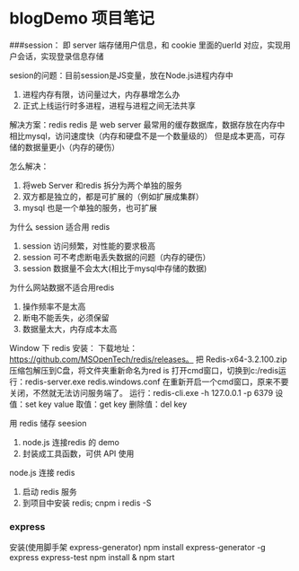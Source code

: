 # blogDemo 项目笔记
###session： 
 即 server 端存储用户信息，和 cookie 里面的uerId 对应，实现用户会话，实现登录信息存储  

sesion的问题：目前session是JS变量，放在Node.js进程内存中

  1. 进程内存有限，访问量过大，内存暴增怎么办
  2. 正式上线运行时多进程，进程与进程之间无法共享 

解决方案：redis
  redis 是 web server 最常用的缓存数据库，数据存放在内存中
  相比mysql，访问速度快（内存和硬盘不是一个数量级的）
  但是成本更高，可存储的数据量更小（内存的硬伤）
  
  怎么解决：
  1. 将web Server 和redis 拆分为两个单独的服务
  2. 双方都是独立的，都是可扩展的（例如扩展成集群）
  3. mysql 也是一个单独的服务，也可扩展


 为什么 session 适合用 redis
  1. session 访问频繁，对性能的要求极高
  2. session 可不考虑断电丢失数据的问题（内存的硬伤）
  3. session 数据量不会太大(相比于mysql中存储的数据)  
  
 为什么网站数据不适合用redis
  1. 操作频率不是太高
  2. 断电不能丢失，必须保留  
  3. 数据量太大，内存成本太高 


 Window 下 redis 安装：
  下载地址：https://github.com/MSOpenTech/redis/releases。
  把 Redis-x64-3.2.100.zip 压缩包解压到C盘，将文件夹重新命名为red is
  打开cmd窗口，切换到c:/redis运行：redis-server.exe redis.windows.conf
  在重新开启一个cmd窗口，原来不要关闭，不然就无法访问服务端了。
  运行：redis-cli.exe -h 127.0.0.1 -p 6379
  设值：set key value
  取值：get key 
  删除值：del key 


 用 redis 储存 seesion 
  1. node.js 连接redis 的 demo 
  2. 封装成工具函数，可供 API 使用

 
 node.js 连接 redis 

  1. 启动 redis 服务
  2. 到项目中安装 redis; cnpm i redis -S 


### express 
  安装(使用脚手架 express-generator) 
   npm install express-generator -g 
   express express-test
   npm install & npm start 